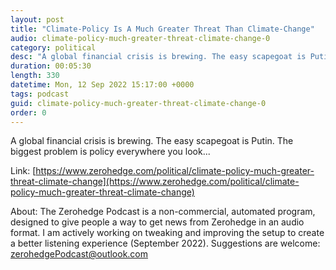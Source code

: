 ```yaml
---
layout: post
title: "Climate-Policy Is A Much Greater Threat Than Climate-Change"
audio: climate-policy-much-greater-threat-climate-change-0
category: political
desc: "A global financial crisis is brewing. The easy scapegoat is Putin. The biggest problem is policy everywhere you look..."
duration: 00:05:30
length: 330
datetime: Mon, 12 Sep 2022 15:17:00 +0000
tags: podcast
guid: climate-policy-much-greater-threat-climate-change-0
order: 0
---
```

A global financial crisis is brewing. The easy scapegoat is Putin. The biggest problem is policy everywhere you look...

Link: [https://www.zerohedge.com/political/climate-policy-much-greater-threat-climate-change](https://www.zerohedge.com/political/climate-policy-much-greater-threat-climate-change)

About: The Zerohedge Podcast is a non-commercial, automated program, designed to give people a way to get news from Zerohedge in an audio format.  I am actively working on tweaking and improving the setup to create a better listening experience (September 2022).  Suggestions are welcome: [zerohedgePodcast@outlook.com](mailto:zerohedgePodcast@outlook.com)